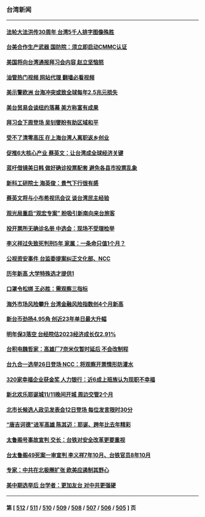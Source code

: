 ### 台湾新闻
---
#### [法轮大法洪传30周年 台湾5千人排字图像殊胜](../../pages/ncid1349361/n13864314.md?11130445) 
#### [台美合作生产武器 国防院：须立即启动CMMC认证](../../pages/ncid1349361/n13864196.md?11130445) 
#### [美国将向台湾通报拜习会内容 赵立坚恼怒](../../pages/ncid1349361/n13864333.md?11130445) 
#### [油管热门视频 网站代理 翻墙必看视频](http://150.230.27.170:81/youtube.html?11130445)
#### [美示警欧洲 台海冲突或致全球每年2.5兆元损失](../../pages/ncid1349361/n13864193.md?11130445) 
#### [美台贸易会谈纽约落幕 美方称富有成果](../../pages/ncid1349361/n13864275.md?11130445) 
#### [拜习会下周登场 吴钊燮盼有助区域和平](../../pages/ncid1349361/n13864261.md?11130445) 
#### [受不了清零高压 在上海台湾人离职返乡创业](../../pages/ncid1349361/n13864241.md?11130445) 
#### [促推6大核心产业 蔡英文：让台湾成全球经济关键](../../pages/ncid1349361/n13864247.md?11130445) 
#### [蓝吁借镜美日韩 做好确诊投票配套 避免各县市投票乱象](../../pages/ncid1349361/n13864250.md?11130445) 
#### [新科工研院士 海英俊：景气下行很有感](../../pages/ncid1349361/n13864244.md?11130445) 
#### [蔡英文将与小布希视讯会议 谈台湾民主经验](../../pages/ncid1349361/n13864253.md?11130445) 
#### [观光局重启“观宏专案” 盼吸引新南向来台旅客](../../pages/ncid1349361/n13864229.md?11130445) 
#### [投开票所无确诊名册 中选会：现场不受理检举](../../pages/ncid1349361/n13864255.md?11130445) 
#### [李义祥过失致死判刑5年 家属：一条命只值1个月？](../../pages/ncid1349361/n13864259.md?11130445) 
#### [公视资安事件 台监委提案纠正文化部、NCC](../../pages/ncid1349361/n13864263.md?11130445) 
#### [历年新高 大学特殊选才提供1](../../pages/ncid1349361/n13864225.md?11130445) 
#### [口罩令松绑 王必胜：需观察三指标](../../pages/ncid1349361/n13864226.md?11130445) 
#### [海外市场风险攀升  台湾金融风险指数创4个月新高](../../pages/ncid1349361/n13864183.md?11130445) 
#### [新台币劲扬4.95角 创近23年单日最大升幅](../../pages/ncid1349361/n13864180.md?11130445) 
#### [明年保3落空 台经院估2023经济成长仅2.91%](../../pages/ncid1349361/n13864178.md?11130445) 
#### [台积电魏哲家：高雄厂7奈米仅暂时延后 不会改制程](../../pages/ncid1349361/n13864186.md?11130445) 
#### [台九合一选举26日登场 NCC：将观察开票情形防灌水](../../pages/ncid1349361/n13864160.md?11130445) 
#### [320家幸福企业获金奖 人力银行：近6成上班族认为现职不幸福](../../pages/ncid1349361/n13864162.md?11130445) 
#### [新北欢乐耶诞城11/11晚间开城 周边交管2个月](../../pages/ncid1349361/n13864156.md?11130445) 
#### [北市长候选人政见发表会12日登场 每位发言限时30分](../../pages/ncid1349361/n13864164.md?11130445) 
#### [“唐吉诃德”进军高雄 陈其迈：耶诞、跨年比去年精彩](../../pages/ncid1349361/n13864165.md?11130445) 
#### [太鲁阁号事故宣判 交长：台铁对安全改革更要重视](../../pages/ncid1349361/n13864147.md?11130445) 
#### [台太鲁阁49死案一审宣判 李义祥7年10月、台铁官员8年10月](../../pages/ncid1349361/n13864148.md?11130445) 
#### [专家：中共在北极圈扩张 欧美应遏制其野心](../../pages/ncid1349361/n13863784.md?11130445) 
#### [美中期选举后 台学者：更加友台 对中共更强硬](../../pages/ncid1349361/n13863433.md?11130445) 

---
#### 第 [ [512](./512.md?11130445) / [511](./511.md?11130445) / [510](./510.md?11130445) / [509](./509.md?11130445) / [508](./508.md?11130445) / [507](./507.md?11130445) / [506](./506.md?11130445) / [505](./505.md?11130445) ] 页
